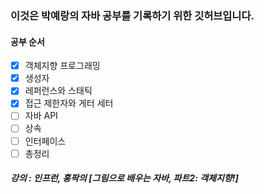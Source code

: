 ### 이것은 박예랑의 자바 공부를 기록하기 위한 깃허브입니다.

#### 공부 순서
 - [x] 객체지향 프로그래밍
 - [x] 생성자
 - [x] 레퍼런스와 스태틱
 - [x] 접근 제한자와 게터 세터
 - [ ] 자바 API
 - [ ] 상속
 - [ ] 인터페이스
 - [ ] 총정리

##### 강의 : 인프런, 홍팍의 [그림으로 배우는 자바, 파트2: 객체지향!]
